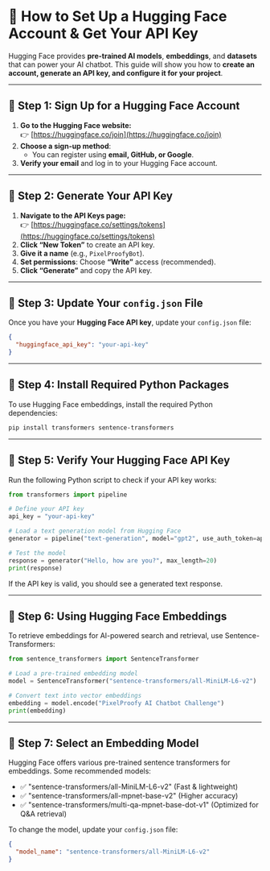 # 🤖 How to Set Up a Hugging Face Account & Get Your API Key

Hugging Face provides **pre-trained AI models**, **embeddings**, and **datasets** that can power your AI chatbot. This guide will show you how to **create an account, generate an API key, and configure it for your project**.

---

## 📌 Step 1: Sign Up for a Hugging Face Account
1. **Go to the Hugging Face website:**  
   👉 [https://huggingface.co/join](https://huggingface.co/join)  
2. **Choose a sign-up method**:  
   - You can register using **email, GitHub, or Google**.  
3. **Verify your email** and log in to your Hugging Face account.

---

## 📌 Step 2: Generate Your API Key
1. **Navigate to the API Keys page:**  
   👉 [https://huggingface.co/settings/tokens](https://huggingface.co/settings/tokens)  
2. **Click “New Token”** to create an API key.  
3. **Give it a name** (e.g., `PixelProofyBot`).  
4. **Set permissions**: Choose **“Write”** access (recommended).  
5. **Click “Generate”** and copy the API key.

---

## 📌 Step 3: Update Your `config.json` File
Once you have your **Hugging Face API key**, update your `config.json` file:

```json
{
  "huggingface_api_key": "your-api-key"
}
```

---

## 📌 Step 4: Install Required Python Packages

To use Hugging Face embeddings, install the required Python dependencies:

```bash
pip install transformers sentence-transformers
```

---

## 📌 Step 5: Verify Your Hugging Face API Key

Run the following Python script to check if your API key works:

```python
from transformers import pipeline

# Define your API key
api_key = "your-api-key"

# Load a text generation model from Hugging Face
generator = pipeline("text-generation", model="gpt2", use_auth_token=api_key)

# Test the model
response = generator("Hello, how are you?", max_length=20)
print(response)
```

If the API key is valid, you should see a generated text response.

---

## 📌 Step 6: Using Hugging Face Embeddings

To retrieve embeddings for AI-powered search and retrieval, use Sentence-Transformers:

```python
from sentence_transformers import SentenceTransformer

# Load a pre-trained embedding model
model = SentenceTransformer("sentence-transformers/all-MiniLM-L6-v2")

# Convert text into vector embeddings
embedding = model.encode("PixelProofy AI Chatbot Challenge")
print(embedding)
```

---

## 📌 Step 7: Select an Embedding Model

Hugging Face offers various pre-trained sentence transformers for embeddings. Some recommended models:
- ✅ "sentence-transformers/all-MiniLM-L6-v2" (Fast & lightweight)
- ✅ "sentence-transformers/all-mpnet-base-v2" (Higher accuracy)
- ✅ "sentence-transformers/multi-qa-mpnet-base-dot-v1" (Optimized for Q&A retrieval)

To change the model, update your `config.json` file:

```json
{
  "model_name": "sentence-transformers/all-MiniLM-L6-v2"
}